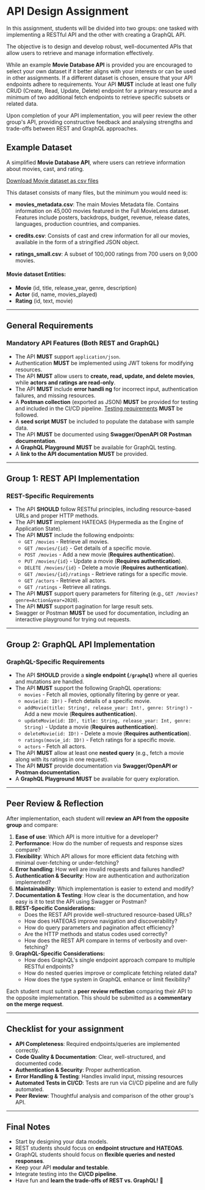 # API Design Assignment

In this assignment, students will be divided into two groups: one tasked with implementing a RESTful API and the other with creating a GraphQL API. 

The objective is to design and develop robust, well-documented APIs that allow users to retrieve and manage information effectively. 

While an example **Movie Database API** is provided you are encouraged to select your own dataset if it better aligns with your interests or can be used in other assignments. If a different dataset is chosen, ensure that your API endpoints adhere to requirements. Your API **MUST** include at least one fully CRUD (Create, Read, Update, Delete) endpoint for a primary resource and a minimum of two additional fetch endpoints to retrieve specific subsets or related data. 

Upon completion of your API implementation, you will peer review the other group's API, providing constructive feedback and analysing strengths and trade-offs between REST and GraphQL approaches.

## Example Dataset
A simplified **Movie Database API**, where users can retrieve information about movies, cast, and rating.

[Download Movie dataset as csv files](https://www.kaggle.com/datasets/rounakbanik/the-movies-dataset)

This dataset consists of many files, but the minimum you would need is:

- **movies_metadata.csv**: The main Movies Metadata file. Contains information on 45,000 movies featured in the Full MovieLens dataset. Features include posters, backdrops, budget, revenue, release dates, languages, production countries, and companies.

- **credits.csv**: Consists of cast and crew information for all our movies, available in the form of a stringified JSON object.

- **ratings_small.csv**: A subset of 100,000 ratings from 700 users on 9,000 movies.

#### **Movie dataset Entities:**

- **Movie** (id, title, release_year, genre, description)
- **Actor** (id, name, movies_played)
- **Rating** (id, text, movie)

---

## **General Requirements**

### **Mandatory API Features (Both REST and GraphQL)**

- The API **MUST** support `application/json`.
- Authentication **MUST** be implemented using JWT tokens for modifying resources.
- The API **MUST** allow users to **create, read, update, and delete movies**, while **actors and ratings are read-only**.
- The API **MUST** include **error handli
ng** for incorrect input, authentication failures, and missing resources.
- A **Postman collection** (exported as JSON) **MUST** be provided for testing and included in the CI/CD pipeline. [Testing requirements](TESTING.md) **MUST** be followed.
- A **seed script** **MUST** be included to populate the database with sample data.
- The API **MUST** be documented using **Swagger/OpenAPI OR Postman documentation**.
- A **GraphQL Playground** **MUST** be available for GraphQL testing.
- A **link to the API documentation** **MUST** be provided.

---

## **Group 1: REST API Implementation**

### **REST-Specific Requirements**

- The API **SHOULD** follow RESTful principles, including resource-based URLs and proper HTTP methods.
- The API **MUST** implement HATEOAS (Hypermedia as the Engine of Application State).
- The API **MUST** include the following endpoints:
  - `GET /movies` - Retrieve all movies.
  - `GET /movies/{id}` - Get details of a specific movie.
  - `POST /movies` - Add a new movie (**Requires authentication**).
  - `PUT /movies/{id}` - Update a movie (**Requires authentication**).
  - `DELETE /movies/{id}` - Delete a movie (**Requires authentication**).
  - `GET /movies/{id}/ratings` - Retrieve ratings for a specific movie.
  - `GET /actors` - Retrieve all actors.
  - `GET /ratings` - Retrieve all ratings.
- The API **MUST** support query parameters for filtering (e.g., `GET /movies?genre=Action&year=2020`).
- The API **MUST** support pagination for large result sets.
- Swagger or Postman **MUST** be used for documentation, including an interactive playground for trying out requests.

---

## **Group 2: GraphQL API Implementation**

### **GraphQL-Specific Requirements**

- The API **SHOULD** provide a **single endpoint (`/graphql`)** where all queries and mutations are handled.
- The API **MUST** support the following GraphQL operations:
  - `movies` - Fetch all movies, optionally filtering by genre or year.
  - `movie(id: ID!)` - Fetch details of a specific movie.
  - `addMovie(title: String!, release_year: Int!, genre: String!)` - Add a new movie (**Requires authentication**).
  - `updateMovie(id: ID!, title: String, release_year: Int, genre: String)` - Update a movie (**Requires authentication**).
  - `deleteMovie(id: ID!)` - Delete a movie (**Requires authentication**).
  - `ratings(movie_id: ID!)` - Fetch ratings for a specific movie.
  - `actors` - Fetch all actors.
- The API **MUST** allow at least one **nested query** (e.g., fetch a movie along with its ratings in one request).
- The API **MUST** provide documentation via **Swagger/OpenAPI or Postman documentation**.
- A **GraphQL Playground** **MUST** be available for query exploration.

---

## **Peer Review & Reflection**

After implementation, each student will **review an API from the opposite group** and compare:

1. **Ease of use**: Which API is more intuitive for a developer?
2. **Performance**: How do the number of requests and response sizes compare?
3. **Flexibility**: Which API allows for more efficient data fetching with minimal over-fetching or under-fetching?
4. **Error handling**: How well are invalid requests and failures handled?
5. **Authentication & Security**: How are authentication and authorization implemented?
6. **Maintainability**: Which implementation is easier to extend and modify?
7. **Documentation & Testing**: How clear is the documentation, and how easy is it to test the API using Swagger or Postman?
8. **REST-Specific Considerations:**
   - Does the REST API provide well-structured resource-based URLs?
   - How does HATEOAS improve navigation and discoverability?
   - How do query parameters and pagination affect efficiency?
   - Are the HTTP methods and status codes used correctly?
   - How does the REST API compare in terms of verbosity and over-fetching?
9. **GraphQL-Specific Considerations:**
   - How does GraphQL's single endpoint approach compare to multiple RESTful endpoints?
   - How do nested queries improve or complicate fetching related data?
   - How does the type system in GraphQL enhance or limit flexibility?

Each student must submit a **peer review reflection** comparing their API to the opposite implementation. This should be submitted as a **commentary on the merge request**.

---

## **Checklist for your assignment**

- **API Completeness**: Required endpoints/queries are implemented correctly.
- **Code Quality & Documentation**: Clear, well-structured, and documented code.
- **Authentication & Security**: Proper authentication.
- **Error Handling & Testing**: Handles invalid input, missing resources
- **Automated Tests in CI/CD**: Tests are run via CI/CD pipeline and are fully automated. 
- **Peer Review**: Thoughtful analysis and comparison of the other group's API.

---

## **Final Notes**

- Start by designing your data models.
- REST students should focus on **endpoint structure and HATEOAS**.
- GraphQL students should focus on **flexible queries and nested responses**.
- Keep your API **modular and testable**.
- Integrate testing into the **CI/CD pipeline**.
- Have fun and **learn the trade-offs of REST vs. GraphQL!** 🚀